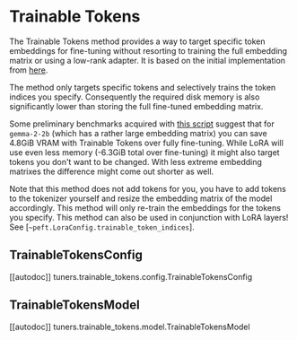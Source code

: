 <!--Copyright 2025 The HuggingFace Team. All rights reserved.

Licensed under the Apache License, Version 2.0 (the "License"); you may not use this file except in compliance with
the License. You may obtain a copy of the License at

http://www.apache.org/licenses/LICENSE-2.0

Unless required by applicable law or agreed to in writing, software distributed under the License is distributed on
an "AS IS" BASIS, WITHOUT WARRANTIES OR CONDITIONS OF ANY KIND, either express or implied. See the License for the
specific language governing permissions and limitations under the License.

⚠️ Note that this file is in Markdown but contain specific syntax for our doc-builder (similar to MDX) that may not be
rendered properly in your Markdown viewer.

-->

# Trainable Tokens

The Trainable Tokens method provides a way to target specific token embeddings for fine-tuning without resorting to
training the full embedding matrix or using a low-rank adapter. It is based on the initial implementation from
[here](https://github.com/huggingface/peft/pull/1541).

The method only targets specific tokens and selectively trains the token indices you specify. Consequently the
required disk memory is also significantly lower than storing the full fine-tuned embedding matrix.

Some preliminary benchmarks acquired with [this script](https://github.com/huggingface/peft/blob/main/scripts/train_memory.py)
suggest that for `gemma-2-2b` (which has a rather large embedding matrix) you can save 4.8GiB VRAM with Trainable Tokens
over fully fine-tuning. While LoRA will use even less memory (-6.3GiB total over fine-tuning) it might also target
tokens you don't want to be changed. With less extreme embedding matrixes the difference might come out shorter as well.

Note that this method does not add tokens for you, you have to add tokens to the tokenizer yourself and resize the
embedding matrix of the model accordingly. This method will only re-train the embeddings for the tokens you specify.
This method can also be used in conjunction with LoRA layers! See [`~peft.LoraConfig.trainable_token_indices`].

## TrainableTokensConfig

[[autodoc]] tuners.trainable_tokens.config.TrainableTokensConfig

## TrainableTokensModel

[[autodoc]] tuners.trainable_tokens.model.TrainableTokensModel

